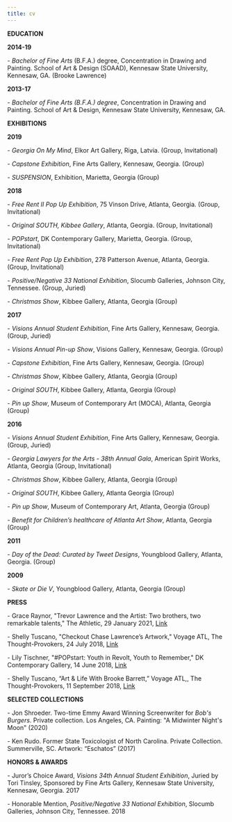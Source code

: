 ```yaml
---
title: cv
---
```

**EDUCATION**

**2014-19**

\- *Bachelor of Fine Arts* (B.F.A.) degree, Concentration in Drawing and Painting. School of Art & Design (SOAAD), Kennesaw State University, Kennesaw, GA. (Brooke Lawrence)

**2013-17**

\- *Bachelor of Fine Arts (B.F.A.) degree*, Concentration in Drawing and Painting. School of Art & Design, Kennesaw State University, Kennesaw, GA.

**EXHIBITIONS**

**2019**

\- *Georgia On My Mind*, Elkor Art Gallery, Riga, Latvia. (Group, Invitational)

\- *Capstone Exhibition*, Fine Arts Gallery, Kennesaw, Georgia. (Group)

\- *SUSPENSION*, Exhibition, Marietta, Georgia (Group)

**2018**

\- *Free Rent II Pop Up Exhibition*, 75 Vinson Drive, Atlanta, Georgia. (Group, Invitational)

\- *Original SOUTH, Kibbee Gallery*, Atlanta, Georgia. (Group, Invitational)

\- *POPstart*, DK Contemporary Gallery, Marietta, Georgia. (Group, Invitational)

\- *Free Rent Pop Up Exhibition*, 278 Patterson Avenue, Atlanta, Georgia. (Group, Invitational)

\- *Positive/Negative 33 National Exhibition*, Slocumb Galleries, Johnson City, Tennessee. (Group, Juried)

\- *Christmas Show*, Kibbee Gallery, Atlanta, Georgia (Group)

**2017**

\- *Visions Annual Student Exhibition*, Fine Arts Gallery, Kennesaw, Georgia. (Group, Juried)

\- *Visions Annual Pin-up Show*, Visions Gallery, Kennesaw, Georgia. (Group)

\- *Capstone Exhibition*, Fine Arts Gallery, Kennesaw, Georgia. (Group)

\- *Christmas Show*, Kibbee Gallery, Atlanta, Georgia (Group)

\- *Original SOUTH*, Kibbee Gallery, Atlanta, Georgia (Group)

\- *Pin up Show*, Museum of Contemporary Art (MOCA), Atlanta, Georgia (Group)

**2016**

\- *Visions Annual Student Exhibition*, Fine Arts Gallery, Kennesaw, Georgia. (Group, Juried)

\- *Georgia Lawyers for the Arts - 38th Annual Gala*, American Spirit Works, Atlanta, Georgia (Group, Invitational)

\- *Christmas Show*, Kibbee Gallery, Atlanta, Georgia (Group)

\- *Original SOUTH*, Kibbee Gallery, Atlanta Georgia (Group)

\- *Pin up Show*, Museum of Contemporary Art, Atlanta, Georgia (Group)

\- *Benefit for Children’s healthcare of Atlanta Art Show*, Atlanta, Georgia (Group)

**2011**

\- *Day of the Dead: Curated by Tweet Designs*, Youngblood Gallery, Atlanta, Georgia. (Group)

**2009**

\- *Skate or Die V*, Youngblood Gallery, Atlanta, Georgia (Group)

**PRESS**

\- Grace Raynor, "Trevor Lawrence and the Artist: Two brothers, two remarkable talents," The Athletic, 29 January 2021, [Link](https://theathletic.com/2352246/2021/01/29/trevor-lawrence-brother-nfl-draft/)[](https://theathletic.com/2352246/2021/01/29/trevor-lawrence-brother-nfl-draft/)

\- Shelly Tuscano, "Checkout Chase Lawrence’s Artwork," Voyage ATL, The Thought-Provokers, 24 July 2018, [Link](http://voyageatl.com/interview/check-chase-lawrences-artwork/)

\- Lily Tischner, "#POPstart: Youth in Revolt, Youth to Remember," DK Contemporary Gallery, 14 June 2018, [Link](http://dkgallery.us/popstart-youth-in-revolt-youth-to-remember/)

\- Shelly Tuscano, “Art & Life With Brooke Barrett,” Voyage ATL,, The Thought-Provokers, 11 September 2018, [Link](http://voyageatl.com/interview/art-life-brooke-barrett/) 

**SELECTED COLLECTIONS**

\- Jon Shroeder. Two-time Emmy Award Winning Screenwriter for *Bob's Burgers*. Private collection. Los Angeles, CA. Painting: "A Midwinter Night's Moon" (2020)

\- Ken Rudo. Former State Toxicologist of North Carolina. Private Collection. Summerville, SC. Artwork: “Eschatos” (2017)

**HONORS & AWARDS**

\- Juror’s Choice Award, *Visions 34th Annual Student Exhibition*, Juried by Tori Tinsley, Sponsored by Fine Arts Gallery, Kennesaw State University, Kennesaw, Georgia. 2017

\- Honorable Mention, *Positive/Negative 33 National Exhibition*, Slocumb Galleries, Johnson City, Tennessee. 2018